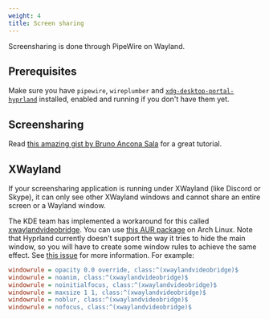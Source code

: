```yaml
---
weight: 4
title: Screen sharing
---
```


Screensharing is done through PipeWire on Wayland.

## Prerequisites

Make sure you have `pipewire`, `wireplumber` and
[`xdg-desktop-portal-hyprland`](../../Hypr-Ecosystem/xdg-desktop-portal-hyprland)
installed, enabled and running if you don't have them yet.

## Screensharing

Read
[this amazing gist by Bruno Ancona Sala](https://gist.github.com/brunoanc/2dea6ddf6974ba4e5d26c3139ffb7580)
for a great tutorial.

## XWayland

If your screensharing application is running under XWayland (like Discord or
Skype), it can only see other XWayland windows and cannot share an entire
screen or a Wayland window.

The KDE team has implemented a workaround for this called
[xwaylandvideobridge](https://invent.kde.org/system/xwaylandvideobridge). You
can use
[this AUR package](https://aur.archlinux.org/packages/xwaylandvideobridge-git)
on Arch Linux. Note that Hyprland currently doesn't support the way it tries to
hide the main window, so you will have to create some window rules to achieve
the same effect. See
[this issue](https://invent.kde.org/system/xwaylandvideobridge/-/issues/1) for
more information. For example:

```ini
windowrule = opacity 0.0 override, class:^(xwaylandvideobridge)$
windowrule = noanim, class:^(xwaylandvideobridge)$
windowrule = noinitialfocus, class:^(xwaylandvideobridge)$
windowrule = maxsize 1 1, class:^(xwaylandvideobridge)$
windowrule = noblur, class:^(xwaylandvideobridge)$
windowrule = nofocus, class:^(xwaylandvideobridge)$
```
